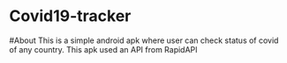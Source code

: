 # Covid19-tracker

#About
This is a simple android apk where user can check status of covid of any country.
This apk used an API from RapidAPI 
